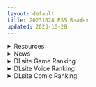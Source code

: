 ```yaml
---
layout: default
title: 20231028 RSS Reader
updated: 2023-10-28
---
```


<details class='content-parent'>
<summary>
Resources
</summary>
<details class='content-child'>
<summary>
<span class='rss-title'> 空花 </span> <a class='rss-link' href='https://gmgard.com/gm123973' target='_blank'>&nbsp;</a>
<div class='rss-published'> 🕛 20231027 15:55:40</div>
</summary>
<img src="https://static.gmgard.us/Images/upload/10671272312473354.jpg" /><br /><p>突然想画张空花⊂(⊙ω⊙∩ )</p>
</details>
<details class='content-child'>
<summary>
<span class='rss-title'> [无修正][未知字幕组][ANIMAC] 相姦連鎖 </span> <a class='rss-link' href='https://gmgard.com/gm123972' target='_blank'>&nbsp;</a>
<div class='rss-published'> 🕛 20231027 12:12:31</div>
</summary>
<img src="https://iili.io/JKma89R.gif" /><br /><p>1.家里来了两个抢劫犯 不仅要财还要劫色 2.模特被要求裸体 画完之后就干了起来&nbsp;</p>
</details>
<details class='content-child'>
<summary>
<span class='rss-title'> (合集) [VCB-Studio&西农YUI&雪飘工作室] Sangatsu no Lion / 3月的狮子 [S1+S2 ] [1-44][简繁外挂][10-bit 1080p HEVC BDRip ][MKV][56.4GB] </span> <a class='rss-link' href='https://gmgard.com/gm123970' target='_blank'>&nbsp;</a>
<div class='rss-published'> 🕛 20231027 12:03:18</div>
</summary>
<img src="https://static.gmgard.us/Images/upload/13522271857299232.jpg" /><br /><p>简介：</p>
</details>
<details class='content-child'>
<summary>
<span class='rss-title'> [大合集]E站2023年9月份4星汉化本共963本[104G] </span> <a class='rss-link' href='https://gmgard.com/gm123971' target='_blank'>&nbsp;</a>
<div class='rss-published'> 🕛 20231027 12:03:18</div>
</summary>
<img src="https://static.gmgard.us/Images/upload/87253271947343045.jpg" /><br /><p>是Ex站里面的本子，无图包，没有磁力只有画廊的也包含在内。可能有部分重复，相比较之前这次更系统化了一下，进行了排重筛选，确保了本月内很少有重复的本子（防止大家一个本子刷多次）</p>
</details>
<details class='content-child'>
<summary>
<span class='rss-title'> [RPG][R18资源相关][悬赏金额:1000]求修普诺斯笔记 </span> <a class='rss-link' href='https://gmgard.com/gm123968' target='_blank'>&nbsp;</a>
<div class='rss-published'> 🕛 20231027 12:03:10</div>
</summary>
<img src="https://static.gmgard.us/Images/upload/84992271058474645.jpg" /><br /><p>游戏名叫修谱诺斯笔记，角色有伊瑟拉，卡洛琳</p>
</details>

</details>
<details class='content-parent'>
<summary>
News
</summary>
<details class='content-child'>
<summary>
<span class='rss-title'> 「屎」詩級名作《夜勤病棟Remake》重製版預購開放，重回紳士迷因「連大便都不敢吃」起點 </span> <a class='rss-link' href='https://www.4gamers.com.tw/news/detail/60558/night-shift-nurses-remake-preorder' target='_blank'>&nbsp;</a>
<div class='rss-published'> 🕛 20231027 18:10:48</div>
</summary>
<img src="https://img.4gamers.com.tw/news-image/7f2a30a2-0f0b-41a7-b639-832b9e4f28fe.jpg"/>
你敢你上
</details>
<details class='content-child'>
<summary>
<span class='rss-title'> 成人潛行RPG《暗殺者克羅涅的任務》發售，失手就面臨屈辱下場 </span> <a class='rss-link' href='https://www.4gamers.com.tw/news/detail/60547/cronie-the-assassins-mission-the-teddy-bear-payment-launch-on-bokiboki-games' target='_blank'>&nbsp;</a>
<div class='rss-published'> 🕛 20231027 15:49:25</div>
</summary>
<img src="https://img.4gamers.com.tw/news-image/75440494-18fd-4a5c-aa3c-cd4488024d05.jpg"/>
入侵者要好好教訓
</details>
<details class='content-child'>
<summary>
<span class='rss-title'> 降伏有淫紋的山中魔神仔，本土傳說x克蘇魯《紅衣少女》Steam成人新作2024年登場 </span> <a class='rss-link' href='https://www.4gamers.com.tw/news/detail/60537/girl-in-crimson-dress-steam-2024' target='_blank'>&nbsp;</a>
<div class='rss-published'> 🕛 20231027 12:58:01</div>
</summary>
<img src="https://img.4gamers.com.tw/news-image/46987b15-6842-488b-9549-7608a6209cb0.jpg"/>
只要膽子大，魔神仔也可以
</details>

</details>
<details class='content-parent'>
<summary>
DLsite Game Ranking
</summary>
<details class='content-child'>
<summary>
<span class='rss-title'> ハチナ怪異譚 [八角家] </span> <a class='rss-link' href='https://www.dlsite.com/maniax/work/=/product_id/RJ431925.html' target='_blank'>&nbsp;</a>
<div class='rss-published'> 🕛 20231028 13:09:13</div>
</summary>
<img src ="http://img.dlsite.jp/modpub/images2/work/doujin/RJ432000/RJ431925_img_main.jpg"/><br/>ぴっちりインナー和装少女が催眠・拘束・状態異常まみれになりながら戦う濃厚Hアクション
</details>
<details class='content-child'>
<summary>
<span class='rss-title'> 忍堕とし [まろん☆まろん] </span> <a class='rss-link' href='https://www.dlsite.com/maniax/work/=/product_id/RJ01052320.html' target='_blank'>&nbsp;</a>
<div class='rss-published'> 🕛 20231028 13:09:13</div>
</summary>
<img src ="http://img.dlsite.jp/modpub/images2/work/doujin/RJ01053000/RJ01052320_img_main.jpg"/><br/>クリックで簡単に調教が楽しめる おさわり調教シミュレーションゲーム!!!たくさんのシーンがあるため、飽きることなく調教を楽しめます!!!調教シーンはフルアニメ&フルボイス! Live2Dを利用したぬるぬると動くアニメーション調教を、ぜひ体感してください!
</details>
<details class='content-child'>
<summary>
<span class='rss-title'> 護身術道場 秘密のNTRレッスン -葵編- [WAKUWAKU] </span> <a class='rss-link' href='https://www.dlsite.com/maniax/work/=/product_id/RJ01083821.html' target='_blank'>&nbsp;</a>
<div class='rss-published'> 🕛 20231028 13:09:13</div>
</summary>
<img src ="http://img.dlsite.jp/modpub/images2/work/doujin/RJ01084000/RJ01083821_img_main.jpg"/><br/>護身術道場 秘密のNTRレッスンのDLCをプレイする為には、別途ゲーム本体が必要です。山神の娘である葵ちゃんと主人公のストーリーを描いています。
</details>
<details class='content-child'>
<summary>
<span class='rss-title'> 護身術道場 秘密のNTRレッスン [WAKUWAKU] </span> <a class='rss-link' href='https://www.dlsite.com/maniax/work/=/product_id/RJ01053661.html' target='_blank'>&nbsp;</a>
<div class='rss-published'> 🕛 20231028 13:09:13</div>
</summary>
<img src ="http://img.dlsite.jp/modpub/images2/work/doujin/RJ01054000/RJ01053661_img_main.jpg"/><br/>これはシミュレーション系のエロゲーで、ユーモアな要素が盛り込まれています。
</details>
<details class='content-child'>
<summary>
<span class='rss-title'> 駆動妖精アイディールレイズ [Riez-ON] </span> <a class='rss-link' href='https://www.dlsite.com/maniax/work/=/product_id/RJ406835.html' target='_blank'>&nbsp;</a>
<div class='rss-published'> 🕛 20231028 13:09:13</div>
</summary>
<img src ="http://img.dlsite.jp/modpub/images2/work/doujin/RJ407000/RJ406835_img_main.jpg"/><br/>「舞え、超音速の機械妖精」近未来SFハイスピード3Dアクションへようこそ
</details>

</details>
<details class='content-parent'>
<summary>
DLsite Voice Ranking
</summary>
<details class='content-child'>
<summary>
<span class='rss-title'> 双子ロリ爆乳の媚び媚びお兄ちゃん誘惑【ロリ爆乳の双子が大好きなお兄ちゃんをメロメロにして、気持ちいいお漏らしぴゅっぴゅをさせる話】 [常世常闇所々] </span> <a class='rss-link' href='https://www.dlsite.com/maniax/work/=/product_id/RJ01096800.html' target='_blank'>&nbsp;</a>
<div class='rss-published'> 🕛 20231028 13:09:16</div>
</summary>
<img src ="http://img.dlsite.jp/modpub/images2/work/doujin/RJ01097000/RJ01096800_img_main.jpg"/><br/>ロリ爆乳の双子が大好きな親戚のお兄ちゃんを誘惑して、メロメロにさせてしまう甘々なマゾ向けの話です。女の子達に結婚を迫られるお兄ちゃん…左右から柔らかくて大きいおっぱいを押し付けられたり、耳を小さなお口でしゃぶられたり、少しずつ双子の魅力にハマっていきます…お兄ちゃんは魅惑的なロリ姉妹に負けてしまうのでしょうか?CV みもりあいの様
</details>
<details class='content-child'>
<summary>
<span class='rss-title'> 【透き通る低音】隣の席の一ノ瀬さん。クールでダウナーな彼女との駆け引きえっち。 [桃色みんと] </span> <a class='rss-link' href='https://www.dlsite.com/maniax/work/=/product_id/RJ01075068.html' target='_blank'>&nbsp;</a>
<div class='rss-published'> 🕛 20231028 13:09:16</div>
</summary>
<img src ="http://img.dlsite.jp/modpub/images2/work/doujin/RJ01076000/RJ01075068_img_main.jpg"/><br/>あるきっかけで、“隣の席の一ノ瀬さん”のセフレになる事に…。お互いがヤりたい時にヤる関係…。そのクールな性格からは想像できない程に、彼女の性欲は強くて…。手コキする彼女の手が少し冷たい事…。彼女の秘所が火傷しそうなほどに熱い事…。最奥を突けば押し殺すように吐息を漏らす事を…。”僕”は知っている…。「私らセフレでしょ?何の用かって…セックスしかないじゃん…」
</details>
<details class='content-child'>
<summary>
<span class='rss-title'> チンカス掃除までしてくれる世話焼きな妹JKとの生活 [スイカ熟成保証委員会] </span> <a class='rss-link' href='https://www.dlsite.com/maniax/work/=/product_id/RJ01086281.html' target='_blank'>&nbsp;</a>
<div class='rss-published'> 🕛 20231028 13:09:16</div>
</summary>
<img src ="http://img.dlsite.jp/modpub/images2/work/doujin/RJ01087000/RJ01086281_img_main.jpg"/><br/>ある日、リビングでうたた寝をしていたあなたは、下腹部の妙な快感で目を覚ます。 美奈穂があなたのペニスを咥え、舌と唇で丹念にチンカス掃除をしていた──
</details>
<details class='content-child'>
<summary>
<span class='rss-title'> 【低音えっち】男勝りでズボラな褐色エルフ♀とイチャらぶ交尾しまくる日常。 [桃色みんと] </span> <a class='rss-link' href='https://www.dlsite.com/maniax/work/=/product_id/RJ01065724.html' target='_blank'>&nbsp;</a>
<div class='rss-published'> 🕛 20231028 13:09:16</div>
</summary>
<img src ="http://img.dlsite.jp/modpub/images2/work/doujin/RJ01066000/RJ01065724_img_main.jpg"/><br/>【ちょっと俺を好き過ぎる褐色エルフとの同棲性活】ある日の残業帰り、褐色エルフがそこに文字通り”落ちて”いた。「いいよ…?俺とまんこしたいんだろ?」暗く冷たい部屋に宿る温もり。下品でズボラな褐色エルフ♀との同居生活が、いま始まる…。
</details>
<details class='content-child'>
<summary>
<span class='rss-title'> 【碧蓝航线ASMR】治愈指挥官小队！与三笠大前辈的金秋之旅 [アトリエメール] </span> <a class='rss-link' href='https://www.dlsite.com/maniax/work/=/product_id/RJ01110829.html' target='_blank'>&nbsp;</a>
<div class='rss-published'> 🕛 20231028 13:09:16</div>
</summary>
<img src ="http://img.dlsite.jp/modpub/images2/work/doujin/RJ01111000/RJ01110829_img_main.jpg"/><br/>None
</details>

</details>
<details class='content-parent'>
<summary>
DLsite Comic Ranking
</summary>
<details class='content-child'>
<summary>
<span class='rss-title'> 女装少年ヒーローのきみが邪悪な組織でTSして淫らな女幹部に堕ちるまんがートランスダークエグゼクティブー [やせうまロール] </span> <a class='rss-link' href='https://www.dlsite.com/maniax/work/=/product_id/RJ01107266.html' target='_blank'>&nbsp;</a>
<div class='rss-published'> 🕛 20231028 13:09:19</div>
</summary>
<img src ="http://img.dlsite.jp/modpub/images2/work/doujin/RJ01108000/RJ01107266_img_main.jpg"/><br/>ピッチリスゥツの女装少年ヒーローが心の闇をくすぐられTS!むっちりギチギチ緊縛スゥツの巨乳女幹部に堕ちる!淫紋やニプルファックも!前作見てなくても大丈夫!裸なし全編テカテカツヤツヤラバースーツ!
</details>
<details class='content-child'>
<summary>
<span class='rss-title'> 先生!お時間ちょっとじゃ足りませんっ [ぞんびと愉快な仲間たち] </span> <a class='rss-link' href='https://www.dlsite.com/maniax/work/=/product_id/RJ01086912.html' target='_blank'>&nbsp;</a>
<div class='rss-published'> 🕛 20231028 13:09:19</div>
</summary>
<img src ="http://img.dlsite.jp/modpub/images2/work/doujin/RJ01087000/RJ01086912_img_main.jpg"/><br/>夏コミ新刊のユウカ本です!よろしくお願いします～!
</details>
<details class='content-child'>
<summary>
<span class='rss-title'> 夏のヤリなおし4 [水蓮の宿] </span> <a class='rss-link' href='https://www.dlsite.com/maniax/work/=/product_id/RJ01073324.html' target='_blank'>&nbsp;</a>
<div class='rss-published'> 🕛 20231028 13:09:19</div>
</summary>
<img src ="http://img.dlsite.jp/modpub/images2/work/doujin/RJ01074000/RJ01073324_img_main.jpg"/><br/>夏×田舎×隣家の美人母×汗だくセックス  誰もが一度は夢想し求めたであろう 最高の‘夏’をサークル‘水蓮の宿’が描き出す  幼馴染の母(元教師)xかつての教え子
</details>
<details class='content-child'>
<summary>
<span class='rss-title'> メイド教育3-没落貴族瑠璃川椿- [きょくちょ局] </span> <a class='rss-link' href='https://www.dlsite.com/maniax/work/=/product_id/RJ417751.html' target='_blank'>&nbsp;</a>
<div class='rss-published'> 🕛 20231028 13:09:19</div>
</summary>
<img src ="http://img.dlsite.jp/modpub/images2/work/doujin/RJ418000/RJ417751_img_main.jpg"/><br/>『メイド教育。』第三弾! 昨晩の『教育』から一夜明け、ご主人様に呼び出された元貴族、瑠璃川 椿は、後輩が側にいるにも関わらず、廊下で手淫され想像以上に感じてしまう…。 自分の身体の変化に戸惑いつつも、貴族の誇りを失わぬように気丈に振る舞う椿… 。だが、毎日続く変態的なメイド教育に、次第に心と身体を快楽に蝕まれていく…!  恥辱にまみれた表情を浮かべ白く柔らかいおっぱいをさらす元令嬢の痴態をぜひご堪能くださいっ!
</details>
<details class='content-child'>
<summary>
<span class='rss-title'> ヒル○ャールの肉床～波沫の章～ [可老家] </span> <a class='rss-link' href='https://www.dlsite.com/maniax/work/=/product_id/RJ01100852.html' target='_blank'>&nbsp;</a>
<div class='rss-published'> 🕛 20231028 13:09:19</div>
</summary>
<img src ="http://img.dlsite.jp/modpub/images2/work/doujin/RJ01101000/RJ01100852_img_main.jpg"/><br/>敗北したヒロインが魔物に捕まり、日々輪姦され、やがて孕み袋肉奴隷に堕ちる話。
</details>

</details>
